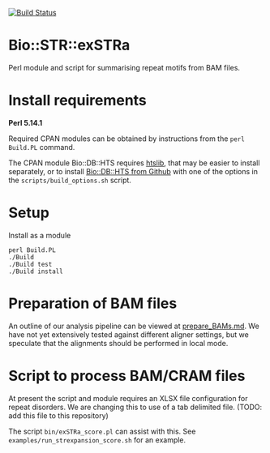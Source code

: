[![Build Status](https://travis-ci.com/bahlolab/Bio-STR-exSTRa.svg)](https://travis-ci.com/bahlolab/Bio-STR-exSTRa)

# Bio::STR::exSTRa

Perl module and script for summarising repeat motifs from BAM files.

# Install requirements

**Perl 5.14.1**

Required CPAN modules can be obtained by instructions from the `perl Build.PL` command. 

The CPAN module Bio::DB::HTS requires [htslib](https://github.com/samtools/htslib), that may be easier to install separately, or to install [Bio::DB::HTS from Github](https://github.com/Ensembl/Bio-DB-HTS) with one of the options in the `scripts/build_options.sh` script. 

# Setup 

Install as a module

    perl Build.PL
    ./Build
    ./Build test
    ./Build install

# Preparation of BAM files

An outline of our analysis pipeline can be viewed at [prepare_BAMs.md](prepare_BAMs.md). 
We have not yet extensively tested against different aligner settings, but we speculate that the alignments should be performed in local mode. 

# Script to process BAM/CRAM files

At present the script and module requires an XLSX file configuration for repeat disorders. We are changing this to use of a tab delimited file. (TODO: add this file to this repository)

The script `bin/exSTRa_score.pl` can assist with this. See `examples/run_strexpansion_score.sh` for an example. 

